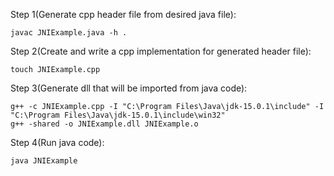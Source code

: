 Step 1(Generate cpp header file from desired java file):

	javac JNIExample.java -h .

Step 2(Create and write a cpp implementation for generated header file):
	
	touch JNIExample.cpp
	
Step 3(Generate dll that will be imported from java code):

	g++ -c JNIExample.cpp -I "C:\Program Files\Java\jdk-15.0.1\include" -I "C:\Program Files\Java\jdk-15.0.1\include\win32"
	g++ -shared -o JNIExample.dll JNIExample.o

Step 4(Run java code):

	java JNIExample
